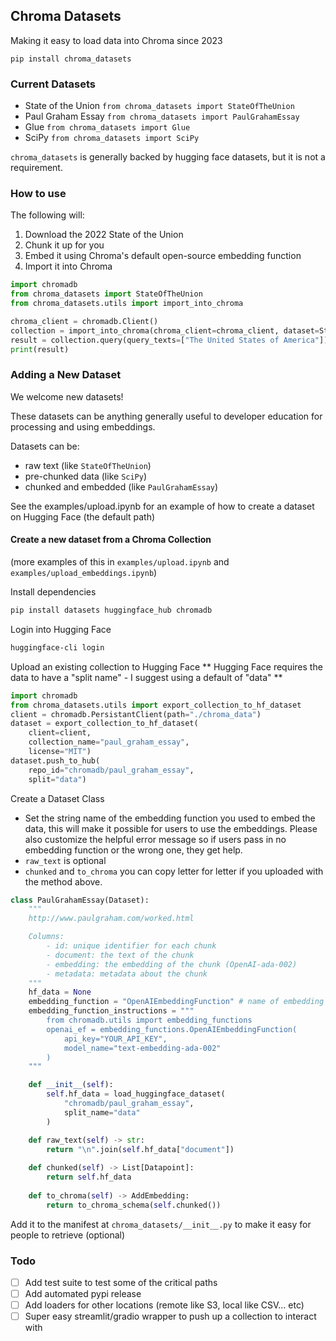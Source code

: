 ## Chroma Datasets

Making it easy to load data into Chroma since 2023

```
pip install chroma_datasets
```

### Current Datasets
- State of the Union `from chroma_datasets import StateOfTheUnion`
- Paul Graham Essay `from chroma_datasets import PaulGrahamEssay`
- Glue `from chroma_datasets import Glue`
- SciPy `from chroma_datasets import SciPy`

`chroma_datasets` is generally backed by hugging face datasets, but it is not a requirement.

### How to use

The following will:
1. Download the 2022 State of the Union
2. Chunk it up for you
3. Embed it using Chroma's default open-source embedding function
4. Import it into Chroma

```python
import chromadb
from chroma_datasets import StateOfTheUnion
from chroma_datasets.utils import import_into_chroma

chroma_client = chromadb.Client()
collection = import_into_chroma(chroma_client=chroma_client, dataset=StateOfTheUnion())
result = collection.query(query_texts=["The United States of America"])
print(result)
```

### Adding a New Dataset

We welcome new datasets! 

These datasets can be anything generally useful to developer education for processing and using embeddings.

Datasets can be:
- raw text (like `StateOfTheUnion`)
- pre-chunked data (like `SciPy`)
- chunked and embedded (like `PaulGrahamEssay`)

See the examples/upload.ipynb for an example of how to create a dataset on Hugging Face (the default path)

#### Create a new dataset from a Chroma Collection

(more examples of this in `examples/upload.ipynb` and `examples/upload_embeddings.ipynb`)

Install dependencies
```sh
pip install datasets huggingface_hub chromadb
```

Login into Hugging Face
```sh
huggingface-cli login
```

Upload an existing collection to Hugging Face
** Hugging Face requires the data to have a "split name" - I suggest using a default of "data" **
```python
import chromadb
from chroma_datasets.utils import export_collection_to_hf_dataset
client = chromadb.PersistantClient(path="./chroma_data")
dataset = export_collection_to_hf_dataset(
    client=client, 
    collection_name="paul_graham_essay", 
    license="MIT")
dataset.push_to_hub(
    repo_id="chromadb/paul_graham_essay", 
    split="data")
```

Create a Dataset Class
- Set the string name of the embedding function you used to embed the data, this will make it possible for users to use the embeddings. Please also customize the helpful error message so if users pass in no embedding function or the wrong one, they get help.
- `raw_text` is optional
- `chunked` and `to_chroma` you can copy letter for letter if you uploaded with the method above.
```python
class PaulGrahamEssay(Dataset):
    """
    http://www.paulgraham.com/worked.html

    Columns:
        - id: unique identifier for each chunk
        - document: the text of the chunk
        - embedding: the embedding of the chunk (OpenAI-ada-002)
        - metadata: metadata about the chunk
    """
    hf_data = None
    embedding_function = "OpenAIEmbeddingFunction" # name of embedding function inside Chroma
    embedding_function_instructions = """
        from chromadb.utils import embedding_functions
        openai_ef = embedding_functions.OpenAIEmbeddingFunction(
            api_key="YOUR_API_KEY",
            model_name="text-embedding-ada-002"
        )
    """

    def __init__(self):
        self.hf_data = load_huggingface_dataset(
            "chromadb/paul_graham_essay",
            split_name="data"
        )

    def raw_text(self) -> str:
        return "\n".join(self.hf_data["document"])
    
    def chunked(self) -> List[Datapoint]:
        return self.hf_data
    
    def to_chroma(self) -> AddEmbedding:
        return to_chroma_schema(self.chunked())
```

Add it to the manifest at `chroma_datasets/__init__.py` to make it easy for people to retrieve (optional)

### Todo

- [ ] Add test suite to test some of the critical paths
- [ ] Add automated pypi release
- [ ] Add loaders for other locations (remote like S3, local like CSV... etc)
- [ ] Super easy streamlit/gradio wrapper to push up a collection to interact with